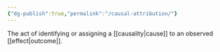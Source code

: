```yaml
---
{"dg-publish":true,"permalink":"/causal-attribution/"}
---
```


The act of identifying or assigning a [[causality\|cause]] to an observed [[effect\|outcome]].